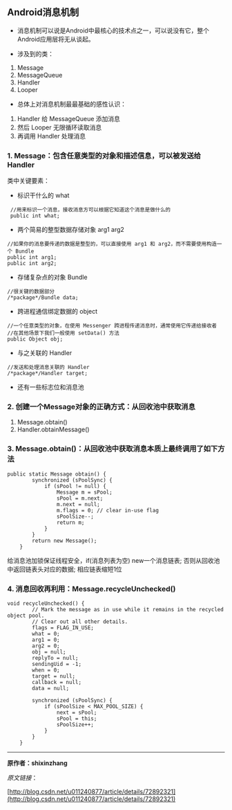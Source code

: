 ## Android消息机制

- 消息机制可以说是Android中最核心的技术点之一，可以说没有它，整个Android应用层将无从谈起。

- 涉及到的类：
 1. Message
 2. MessageQueue
 3. Handler
 4. Looper
 
- 总体上对消息机制最最基础的感性认识：
 1. Handler 给 MessageQueue 添加消息
 2. 然后 Looper 无限循环读取消息
 3. 再调用 Handler 处理消息 
 
### 1. Message：包含任意类型的对象和描述信息，可以被发送给 Handler

类中关键要素：

- 标识干什么的 what

```
 //用来标识一个消息，接收消息方可以根据它知道这个消息是做什么的
 public int what;
```

- 两个简易的整型数据存储对象 arg1 arg2

```
//如果你的消息要传递的数据是整型的，可以直接使用 arg1 和 arg2，而不需要使用构造一个 Bundle
public int arg1;
public int arg2;
```

- 存储复杂点的对象 Bundle

```
//很关键的数据部分
/*package*/Bundle data;

```

- 跨进程通信绑定数据的 object

```
//一个任意类型的对象，在使用 Messenger 跨进程传递消息时，通常使用它传递给接收者
//在其他场景下我们一般使用 setData() 方法
public Object obj;
```

- 与之关联的 Handler

```
//发送和处理消息关联的 Handler
/*package*/Handler target;
```

- 还有一些标志位和消息池

### 2. 创建一个Message对象的正确方式：从回收池中获取消息

1. Message.obtain()
2. Handler.obtainMessage()

### 3. Message.obtain()：从回收池中获取消息本质上最终调用了如下方法

```
public static Message obtain() {
        synchronized (sPoolSync) {
            if (sPool != null) {
                Message m = sPool;
                sPool = m.next;
                m.next = null;
                m.flags = 0; // clear in-use flag
                sPoolSize--;
                return m;
            }
        }
        return new Message();
    }
```
给消息池加锁保证线程安全，if(消息列表为空) new一个消息链表; 否则从回收池中返回链表头对应的数据; 相应链表缩短1位

### 4. 消息回收再利用：Message.recycleUnchecked() 

```
void recycleUnchecked() {
        // Mark the message as in use while it remains in the recycled object pool.
        // Clear out all other details.
        flags = FLAG_IN_USE;
        what = 0;
        arg1 = 0;
        arg2 = 0;
        obj = null;
        replyTo = null;
        sendingUid = -1;
        when = 0;
        target = null;
        callback = null;
        data = null;

        synchronized (sPoolSync) {
            if (sPoolSize < MAX_POOL_SIZE) {
                next = sPool;
                sPool = this;
                sPoolSize++;
            }
        }
    }
```



---

**原作者：shixinzhang**

_原文链接_：

[http://blog.csdn.net/u011240877/article/details/72892321](http://blog.csdn.net/u011240877/article/details/72892321)